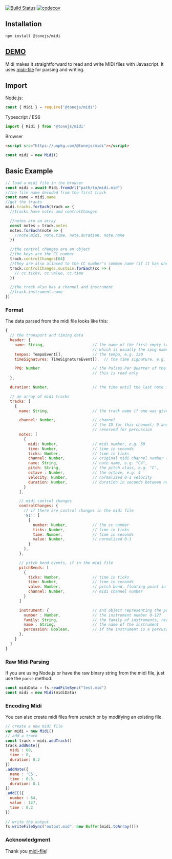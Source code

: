 [![Build Status](https://travis-ci.org/Tonejs/Midi.svg?branch=master)](https://travis-ci.org/Tonejs/Midi)
[![codecov](https://codecov.io/gh/Tonejs/Midi/branch/master/graph/badge.svg)](https://codecov.io/gh/Tonejs/Midi)

## Installation

`npm install @tonejs/midi`

## [DEMO](https://tonejs.github.io/Midi/)

Midi makes it straightforward to read and write MIDI files with Javascript. It uses [midi-file](https://github.com/carter-thaxton/midi-file) for parsing and writing. 

## Import

Node.js:

```javascript
const { Midi } = require('@tonejs/midi')
```

Typescript / ES6

```javascript
import { Midi } from '@tonejs/midi'
```

Browser

```html
<script src="https://unpkg.com/@tonejs/midi"></script>
```
```javascript
const midi = new Midi()
```

## Basic Example


```javascript
// load a midi file in the browser
const midi = await Midi.fromUrl("path/to/midi.mid")
//the file name decoded from the first track
const name = midi.name
//get the tracks
midi.tracks.forEach(track => {
  //tracks have notes and controlChanges

  //notes are an array
  const notes = track.notes
  notes.forEach(note => {
    //note.midi, note.time, note.duration, note.name
  })

  //the control changes are an object
  //the keys are the CC number
  track.controlChanges[64]
  //they are also aliased to the CC number's common name (if it has one)
  track.controlChanges.sustain.forEach(cc => {
    // cc.ticks, cc.value, cc.time
  })

  //the track also has a channel and instrument
  //track.instrument.name
})
```

### Format

The data parsed from the midi file looks like this:

```javascript
{
  // the transport and timing data
  header: {
    name: String,                     // the name of the first empty track, 
                                      // which is usually the song name
    tempos: TempoEvent[],             // the tempo, e.g. 120
    timeSignatures: TimeSignatureEvent[],  // the time signature, e.g. [4, 4],

    PPQ: Number                       // the Pulses Per Quarter of the midi file
                                      // this is read only
  },

  duration: Number,                   // the time until the last note finishes

  // an array of midi tracks
  tracks: [
    {
      name: String,                   // the track name if one was given

      channel: Number,                // channel
                                      // the ID for this channel; 9 and 10 are
                                      // reserved for percussion
      notes: [
        {
          midi: Number,               // midi number, e.g. 60
          time: Number,               // time in seconds
          ticks: Number,              // time in ticks
          channel: Number,            // original midi channel number (0-15)
          name: String,               // note name, e.g. "C4",
          pitch: String,              // the pitch class, e.g. "C",
          octave : Number,            // the octave, e.g. 4
          velocity: Number,           // normalized 0-1 velocity
          duration: Number,           // duration in seconds between noteOn and noteOff
        }
      ],

      // midi control changes
      controlChanges: {
        // if there are control changes in the midi file
        '91': [
          {
            number: Number,           // the cc number
            ticks: Number,            // time in ticks
            time: Number,             // time in seconds
            value: Number,            // normalized 0-1
          }
        ],
      },

      // pitch bend events, if in the midi file
      pitchBends: [
        {
          ticks: Number,              // time in ticks
          time: Number,               // time in seconds
          value: Number,              // pitch bend, floating point in semitones
          channel: Number,            // midi channel number
        }
      ]

      instrument: {                   // and object representing the program change events
        number : Number,              // the instrument number 0-127
        family: String,               // the family of instruments, read only.
        name : String,                // the name of the instrument
        percussion: Boolean,          // if the instrument is a percussion instrument
      },          
    }
  ]
}
```

### Raw Midi Parsing

If you are using Node.js or have the raw binary string from the midi file, just use the `parse` method:

```javascript
const midiData = fs.readFileSync("test.mid")
const midi = new Midi(midiData)
```

### Encoding Midi

You can also create midi files from scratch or by modifying an existing file.

```javascript
// create a new midi file
var midi = new Midi()
// add a track
const track = midi.addTrack()
track.addNote({
  midi : 60,
  time : 0,
  duration: 0.2
})
.addNote({
  name : 'C5',
  time : 0.3,
  duration: 0.1
})
.addCC({
  number : 64,
  value : 127,
  time : 0.2
})
 
// write the output
fs.writeFileSync("output.mid", new Buffer(midi.toArray()))
```

### Acknowledgment

Thank you [midi-file](https://github.com/carter-thaxton/midi-file)!
